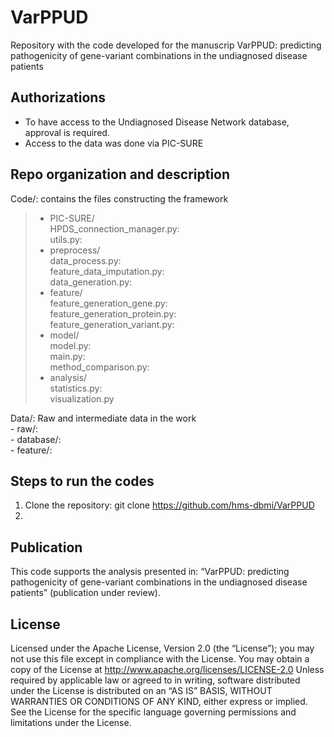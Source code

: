 # VarPPUD
Repository with the code developed for the manuscrip VarPPUD: predicting pathogenicity of gene-variant combinations in the undiagnosed disease patients

## Authorizations
- To have access to the Undiagnosed Disease Network database, approval is required.
- Access to the data was done via PIC-SURE

## Repo organization and description
Code/: contains the files constructing the framework  
> - PIC-SURE/  
>     HPDS_connection_manager.py:  
>     utils.py:  
> - preprocess/  
>    data_process.py:  
>    feature_data_imputation.py:  
>    data_generation.py:  
> - feature/  
>    feature_generation_gene.py:  
>    feature_generation_protein.py:  
>    feature_generation_variant.py:  
> - model/  
>    model.py:  
>    main.py:  
>    method_comparison.py:  
> - analysis/  
>    statistics.py:  
>    visualization.py  
             
Data/: Raw and intermediate data in the work   
    - raw/:  
    - database/:  
    - feature/:  

## Steps to run the codes
1. Clone the repository: git clone https://github.com/hms-dbmi/VarPPUD  
2. 


## Publication
This code supports the analysis presented in: “VarPPUD: predicting pathogenicity of gene-variant combinations in the undiagnosed disease patients” (publication under review).


## License
Licensed under the Apache License, Version 2.0 (the “License”);
you may not use this file except in compliance with the License.
You may obtain a copy of the License at
    http://www.apache.org/licenses/LICENSE-2.0
Unless required by applicable law or agreed to in writing, software
distributed under the License is distributed on an “AS IS” BASIS,
WITHOUT WARRANTIES OR CONDITIONS OF ANY KIND, either express or implied.
See the License for the specific language governing permissions and
limitations under the License.

